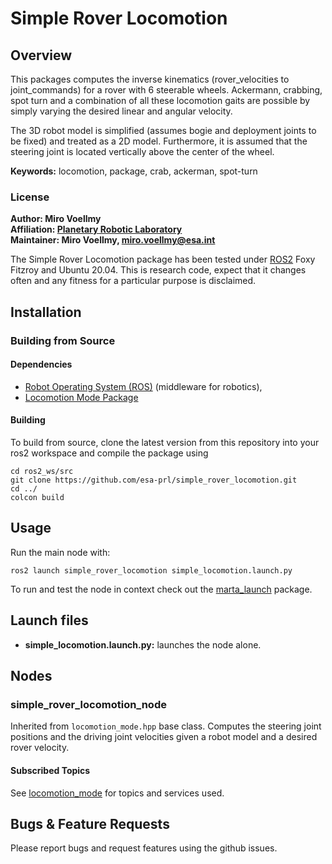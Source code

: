 # Simple Rover Locomotion

## Overview

This packages computes the inverse kinematics (rover_velocities to joint_commands) for a rover with 6 steerable wheels. Ackermann, crabbing, spot turn and a combination of all these locomotion gaits are possible by simply varying the desired linear and angular velocity.

The 3D robot model is simplified (assumes bogie and deployment joints to be fixed) and treated as a 2D model. Furthermore, it is assumed that the steering joint is located vertically above the center of the wheel.

**Keywords:** locomotion, package, crab, ackerman, spot-turn

### License

<!-- The source code is released under a [BSD 3-Clause license](ros_package_template/LICENSE). -->

**Author: Miro Voellmy<br />
Affiliation: [Planetary Robotic Laboratory](http://www.esa.int/Enabling_Support/Space_Engineering_Technology/Planetary_Robotics_Laboratory)<br />
Maintainer: Miro Voellmy, miro.voellmy@esa.int**

The Simple Rover Locomotion package has been tested under [ROS2] Foxy Fitzroy and Ubuntu 20.04. This is research code, expect that it changes often and any fitness for a particular purpose is disclaimed.

## Installation

### Building from Source

#### Dependencies

- [Robot Operating System (ROS)](http://wiki.ros.org) (middleware for robotics),
- [Locomotion Mode Package](https://github.com/esa-prl/locomotion_mode)

#### Building

To build from source, clone the latest version from this repository into your ros2 workspace and compile the package using

	cd ros2_ws/src
	git clone https://github.com/esa-prl/simple_rover_locomotion.git
	cd ../
	colcon build

## Usage

Run the main node with:

	ros2 launch simple_rover_locomotion simple_locomotion.launch.py

To run and test the node in context check out the [marta_launch](https://github.com/esa-prl/marta_launch) package.

## Launch files

* **simple_locomotion.launch.py:** launches the node alone.

## Nodes

### simple_rover_locomotion_node

Inherited from `locomotion_mode.hpp` base class. Computes the steering joint positions and the driving joint velocities given a robot model and a desired rover velocity.

#### Subscribed Topics

See [locomotion_mode](https://github.com/esa-prl/locomotion_mode) for topics and services used.

## Bugs & Feature Requests

Please report bugs and request features using the github issues.

[ROS2]: https://index.ros.org/doc/ros2/
[geometry_msgs/twist]: https://docs.ros.org/api/geometry_msgs/html/msg/Twist.html
[rover_msgs/joint_commmand_array]: https://github.com/esa-prl/rover_msgs
